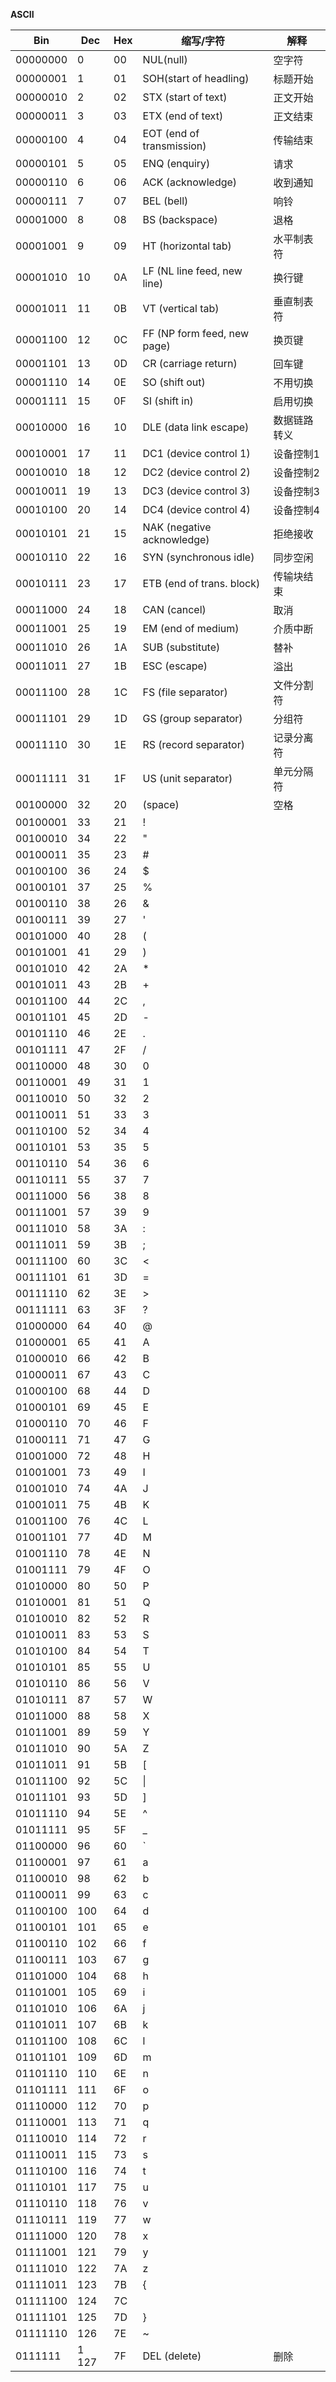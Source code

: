 **ASCII**

|	Bin	|	Dec	|	Hex	|	缩写/字符	|解释|
|---|---|---|---|---|
|00000000|	0	|00|	NUL(null)				|空字符|
|00000001|	1	|01|	SOH(start of headling)	|标题开始|
|00000010|	2	|02|	STX (start of text)		|正文开始|
|00000011|	3	|03|	ETX (end of text)		|正文结束|
|00000100|	4	|04|	EOT (end of transmission)	|传输结束|
|00000101|	5	|05|	ENQ (enquiry)|	请求|
|00000110|	6	|06|	ACK (acknowledge)	|收到通知|
|00000111|	7	|07|	BEL (bell)	|响铃|
|00001000|	8	|08|	BS (backspace)	|退格|
|00001001|	9	|09|	HT (horizontal tab)	|水平制表符|
|00001010|	10	|0A	|LF (NL line feed, new line)	|换行键|
|00001011|	11|	0B|	VT (vertical tab)	|垂直制表符|
|00001100|	12|	0C|	FF (NP form feed, new page)	|换页键|
|00001101|	13|	0D|	CR (carriage return)	|回车键|
|00001110|	14|	0E|	SO (shift out)	|不用切换|
|00001111|	15|	0F|	SI (shift in)	|启用切换|
|00010000|	16|	10|	DLE (data link escape)	|数据链路转义|
|00010001|	17|	11|	DC1 (device control 1)	|设备控制1|
|00010010|	18|	12|	DC2 (device control 2)	|设备控制2|
|00010011|	19|	13|	DC3 (device control 3)	|设备控制3|
|00010100|	20|	14|	DC4 (device control 4)	|设备控制4|
|00010101|	21|	15|	NAK (negative acknowledge)	|拒绝接收|
|00010110|	22|	16|	SYN (synchronous idle)	|同步空闲|
|00010111|	23|	17|	ETB (end of trans. block)	|传输块结束|
|00011000|	24|	18|	CAN (cancel)	|取消|
|00011001|	25|	19|	EM (end of medium)	|介质中断|
|00011010|	26|	1A|	SUB (substitute)	|替补|
|00011011|	27|	1B|	ESC (escape)|	溢出|
|00011100|	28|	1C|	FS (file separator)	|文件分割符|
|00011101|	29|	1D|	GS (group separator)	|分组符|
|00011110|	30|	1E|	RS (record separator)	|记录分离符|
|00011111|	31|	1F|	US (unit separator)|	单元分隔符|
|00100000|	32|	20|	(space)	|空格|
|00100001|	33|	21|	!||	 
|00100010|	34|	22|	"||	 
|00100011|	35|	23|	#||	 
|00100100|	36|	24|	$||	 
|00100101|	37|	25|	%||	 
|00100110|	38|	26|	&||	 
|00100111|	39|	27|	'||	 
|00101000|	40|	28|	(||	 
|00101001|	41|	29|	)||	 
|00101010|	42|	2A|	*||	 
|00101011|	43|	2B|	+||	 
|00101100|	44|	2C|	,||	 
|00101101|	45|	2D|	-||	 
|00101110|	46|	2E|	.||	 
|00101111|	47|	2F|	/||	 
|00110000|	48|	30|	0||	 
|00110001|	49|	31|	1||	 
|00110010|	50|	32|	2||	 
|00110011|	51|	33|	3||	 
|00110100|	52|	34|	4||	 
|00110101|	53|	35|	5||	 
|00110110|	54|	36|	6||	 
|00110111|	55|	37|	7||	 
|00111000|	56|	38|	8||	 
|00111001|	57|	39|	9||	 
|00111010|	58|	3A|	:||	 
|00111011|	59|	3B|	;||	 
|00111100|	60|	3C|	<||	 
|00111101|	61|	3D|	=||	 
|00111110|	62|	3E|	>||	 
|00111111|	63|	3F|	?||	 
|01000000|	64|	40|	@||	 
|01000001|	65|	41|	A||	 
|01000010|	66|	42|	B||	 
|01000011|	67|	43|	C||	 
|01000100|	68|	44|	D||	 
|01000101|	69|	45|	E||	 
|01000110|	70|	46|	F||	 
|01000111|	71|	47|	G||	 
|01001000|	72|	48|	H||	 
|01001001|	73|	49|	I||	 
|01001010|	74|	4A|	J||	 
|01001011|	75|	4B|	K||	 
|01001100|	76|	4C|	L||	 
|01001101|	77|	4D|	M||	 
|01001110|	78|	4E|	N||	 
|01001111|	79|	4F|	O||	 
|01010000|	80|	50|	P||	 
|01010001|	81|	51|	Q||	 
|01010010|	82|	52|	R||	 
|01010011|	83|	53|	S||	 
|01010100|	84|	54|	T||	 
|01010101|	85|	55|	U||	 
|01010110|	86|	56|	V||	 
|01010111|	87|	57|	W||	 
|01011000|	88|	58|	X||	 
|01011001|	89|	59|	Y||	 
|01011010|	90|	5A|	Z||	 
|01011011|	91|	5B|	[||	 
|01011100|	92|	5C|	\||	 
|01011101|	93|	5D|	]||	 
|01011110|	94|	5E|	^||	 
|01011111|	95|	5F|	_||	 
|01100000|	96|	60|	`||	 
|01100001|	97|	61|	a||	 
|01100010|	98|	62|	b||	 
|01100011|	99|	63|	c|	 |
|01100100|	100|	64|	d|	 |
|01100101|	101|	65|	e|	 |
|01100110|	102|	66|	f|	 |
|01100111|	103|	67|	g|	 |
|01101000|	104|	68|	h|	 |
|01101001|	105|	69|	i|	 |
|01101010|	106|	6A|	j|	 |
|01101011|	107|	6B|	k|	 |
|01101100|	108|	6C|	l|	 |
|01101101|	109|	6D|	m|	 |
|01101110|	110|	6E|	n|	 |
|01101111|	111|	6F|	o|	 |
|01110000|	112|	70|	p|	 |
|01110001|	113|	71|	q|	 |
|01110010|	114|	72|	r|	 |
|01110011|	115|	73|	s|	 |
|01110100|	116|	74|	t|	 |
|01110101|	117|	75|	u|	 |
|01110110|	118|	76|	v|	 |
|01110111|	119|	77|	w|	 |
|01111000|	120|	78|	x|	 |
|01111001|	121|	79|	y|	 |
|01111010|	122|	7A|	z|	 |
|01111011|	123|	7B|	{|	 |
|01111100|	124|	7C|	||	 |
|01111101|	125|	7D|	}|	 |
|01111110|	126|	7E|	~||	 
|0111111|1	127	|7F	|DEL (delete)|	删除|